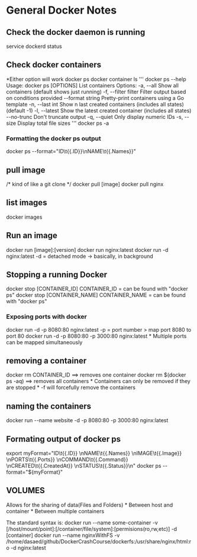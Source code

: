 # General Docker Notes

## Check the docker daemon is running ##
service dockerd status

## Check docker containers ##
*Either option will work
	docker ps
	docker container ls
'''
		docker ps --help
		Usage:	docker ps [OPTIONS]
		List containers
		Options:
		  -a, --all             Show all containers (default shows just running)
		  -f, --filter filter   Filter output based on conditions provided
		      --format string   Pretty-print containers using a Go template
		  -n, --last int        Show n last created containers (includes all states)
		                        (default -1)
		  -l, --latest          Show the latest created container (includes all states)
		      --no-trunc        Don't truncate output
		  -q, --quiet           Only display numeric IDs
		  -s, --size            Display total file sizes
'''
docker ps -a
### Formatting the docker ps output ###
docker ps --format="ID\t{{.ID}}\nNAME\t{{.Names}}"


## pull image ##
/* kind of like a git clone */
docker pull [image]
docker pull nginx

## list images ##

docker images

## Run an image ##

docker run [image]:[version]
docker run nginx:latest 
docker run -d nginx:latest
	-d = detached mode -> basically, in background

## Stopping a running Docker ##

docker stop [CONTAINER_ID]
	CONTAINER_ID = can be found with "docker ps"
docker stop [CONTAINER_NAME]
        CONTAINER_NAME = can be found with "docker ps"

### Exposing ports with docker ###

docker run -d -p 8080:80 nginx:latest
	-p = port number > map port 8080 to port 80
docker run -d -p 8080:80 -p 3000:80 nginx:latest
	* Multiple ports can be mapped simultaneously

## removing a container ##

docker rm CONTAINER_ID  ==> removes one container
docker rm $(docker ps -aq) ==> removes all containers
	* Containers can only be removed if they are stopped
	* -f will forcefully remove the containers

## naming the containers ##

docker run --name website -d -p 8080:80 -p 3000:80 nginx:latest


## Formating output of docker ps ##

export myFormat="ID\t{{.ID}} \nNAME\t{{.Names}} \nIMAGE\t{{.Image}} \nPORTS\t{{.Ports}} \nCOMMAND\t{{.Command}} \nCREATED\t{{.CreatedAt}} \nSTATUS\t{{.Status}}\n"
docker ps --format="${myFormat}"

## VOLUMES ##
Allows for the sharing of data(Files and Folders)
	* Between host and container
	* Between multiple containers
	
The standard syntax is:
	docker run --name some-container -v [/host/mount/point]:[/container/file/system]:[permisions(ro,rw,etc)] -d [container]
	docker run --name nginxWithFS -v /home/dasaed/github/DockerCrashCourse/dockerfs:/usr/share/nginx/html:ro -d nginx:latest
	

